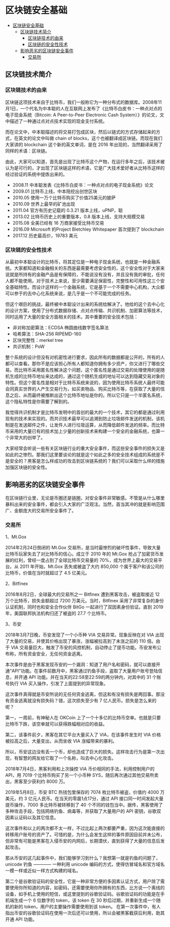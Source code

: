 # 区块链安全基础
- [区块链安全基础](#%E5%8C%BA%E5%9D%97%E9%93%BE%E5%AE%89%E5%85%A8%E5%9F%BA%E7%A1%80)
  - [区块链技术简介](#%E5%8C%BA%E5%9D%97%E9%93%BE%E6%8A%80%E6%9C%AF%E7%AE%80%E4%BB%8B)
    - [区块链技术的由来](#%E5%8C%BA%E5%9D%97%E9%93%BE%E6%8A%80%E6%9C%AF%E7%9A%84%E7%94%B1%E6%9D%A5)
    - [区块链的安全性技术](#%E5%8C%BA%E5%9D%97%E9%93%BE%E7%9A%84%E5%AE%89%E5%85%A8%E6%80%A7%E6%8A%80%E6%9C%AF)
  - [影响恶劣的区块链安全事件](#%E5%BD%B1%E5%93%8D%E6%81%B6%E5%8A%A3%E7%9A%84%E5%8C%BA%E5%9D%97%E9%93%BE%E5%AE%89%E5%85%A8%E4%BA%8B%E4%BB%B6)
    - [交易所](#%E4%BA%A4%E6%98%93%E6%89%80)

## 区块链技术简介

### 区块链技术的由来

区块链这项技术来自于比特币，我们一般称它为一种分布式的数据库。2008年11月1日，一个代名为中本聪的人在互联网上发布了《比特币白皮书：一种点对点的电子现金系统（Bitcoin: A Peer-to-Peer Electronic Cash System）》的论文，文中描述了一种通过点对点技术实现的现金支付系统。

而在论文中，中本聪描述的将交易打包成区块，然后以链式的方式存储起来的方式，在英文的论文中叫做 chain of blocks，这个也被翻译成区块链。而现在我们大家讲的 blockchain 这个新的英文单词，是在 2016 年出现的，当然翻译采用了同样的术语：区块链。

由此，大家可以知道，首先是出现了比特币这个产物，在运行多年之后，该技术被认为是可行的，才出现了区块链这样的术语，它是广大技术爱好者从比特币这样的经过验证的系统中提炼出来的。

- 2008.11 中本聪发表《比特币白皮书：一种点对点的电子现金系统》论文
- 2009.01 比特币上线，中本陪挖出创世区块
- 2010.05 使用一万个比特币购买了价值25美元的披萨
- 2010.09 世界上最早的矿池出现
- 2011.04 官方有历史记载的 0.3.21 版本上线，uPNP，聪
- 2013.02 比特币历史上的重要版本，0.8 版本上线，支持大规模交易
- 2015.08 全美已经有 16 万商家接受比特币交易
- 2016.09 Microsoft 的Project Bletchley Whitepaper 首次提到了 blockchain
- 2017.12 历史最高价，19783 美元

### 区块链的安全性技术

从最初中本聪设计的比特币，将其定位是一种电子现金系统，也就是一种金融系统。大家都知道和金融相关的东西是最需要考虑安全性的，这个安全性对于大家来说就是所持有的金融产品是有保障的，不能说没有没有，并且没有我的审批，任何人都不能使用。对于技术上来说，至少需要满足保密性，完整性和可用性这三个安全基础特性。而设计这样的一个金融系统，它是基于一个不需要中心机构，大众都可以参于的去中心化系统来说，是几乎是一个不可能完成的任务。

但这个艰巨的挑战，最终被中本聪设计出来的系统给解决了。他给的这个去中心化的设计方案，使用了分布式数据存储、点对点传输、共识机制、加密算法等技术，同时运用了大量的安全方面相关的技术。其中重要的安全技术包括：

- 非对称加密算法：ECDSA 椭圆曲线数字签名算法
- 哈希算法：SHA-256 RIPEMD-160
- 区块完整性：merkel tree
- 共识机制：PoW

整个系统的设计但没有对机密性进行要求，因此所有的数据都是公开的，所有的人都可以查看。那你不是应该担心所有人都知道你拥有多少资产，你又进行了哪些交易。而比特币采用匿名性解决这个问题，这个匿名性是通过交易的处理使用的是随机生成的比特币地址来达成的，通过这个随机生成的地址可以达到隐藏交易对象的特性。但这个匿名性是相对于比特币系统来说的，因为使用比特币系统人最终可能会同真实世界的人产生交易行为，如买卖物品、购买比特币等，在获取了大量的信息之后，从而最终被推断出这个比特币地址是你的。所以它只是一个半匿名系统，这个隐私特性是你需要了解到的。

我觉得共识机制才是比特币发明中的首创的最大的一个技术，其它的都是通过利用现有的技术来实现的。而共识技术最早可以追溯到防止垃圾邮件发送的机制，该机制是在发送邮件之件，让发件人进行垃圾运算，从而降低邮件发送的频率。而比特币采用的大量已有的技术加上少量的创新技术来构建一个安全的金融系统，也算一个非常大的创举了。

大家经常会听说一些有关区块链行业的重大安全事件，而这些安全事件的损失又是如此的之惨烈。那我们这里要谈论的就是这个如此之多的安全技术组成的系统是不是安全的？黑客是怎么样成功的攻击到区块链系统的？我们可以采取什么样的措施加强区块链的安全性。

## 影响恶劣的区块链安全事件

在区块链行业里，无论是币圈还是链圈，对安全事件非常敏感。不管是从什么哪里暴料出来的安全事件，都会引入大家的广泛观注。当然，首当其冲的就是影响范围广、金额庞大的交易所安全事件了。

### 交易所

1、Mt.Gox

2014年2月24日倒闭的 Mt.Gox 交易所，是当时最惨烈的破坏性事件，导致大量比特币玩家失去了对比特币的信心。成立于 2010 年的 Mt.Gox 抢占了加密货币发展的红利，曾经一度占到了全球比特币交易量的 70%，成为世界上最大的交易平台。从 2011 年开始，Mt.Gox 丢失或被盗了大约 850,000 个属于客户和该公司的比特币，价值在当时就超过了 4.5 亿美元。

2、Bitfinex

2016年8月2日，全球最大的交易所之一 Bitfinex 遭到黑客攻击，被盗取接近 12 万个比特币，损失金额超过 7200 万美元。当时，Bitfinex 采用了非常复杂的身份认证机制，同时也和安全合作伙伴 BitGo 一起进行了双因素身份验证。直到 2019 年，美国联邦执法机构归还了被盗的 27.7 个比特币。

3、币安

2018年3月7日晚，币安发现了一个小币种 VIA  交易异常。现象反映在对 VIA 出现了大量的交易，并使其价格出现了暴涨，涨幅被拉高到了未涨之前的 110 倍。由于 VIA 交易量巨大，触发了币安的风控机制，自动停止了提币功能。币安发布公布称，所有资金安全，无任何资金逃离。

本次事件是由于黑客发现币安的一个漏洞：知道了用户名和密码，就可以直接开通“API”功能。在事件前数月中，黑客通过钓鱼手段，盗取了大量用户账号登陆信息，并开通 API 功能。并在当天的22:58至22:59的两分钟内，对其中的 31 个账号执行 VIA 买入操作，引发了上面提到的异常现象。

这次事件真得就是币安所说的无任何资金逃离，但这和有没有损失是两回事。那没有资金逃离就没有损失码？错，这次损失至少有 7 亿人民币。损失是怎么来的呢？

第一，一周前，有神秘人在 OKCoin 上了一个十多亿的比特币空单。也就是只要比特币下跌，该空单就可以获得跌幅相对应的收益。

第二，该事件前夕，黑客在其它平台大量买入了 VIA，在该事件发生时 VIA 价格被拉高之后，大量变出，从而坐收 VIA 涨幅带来的暴利。

所以，币安这边没有丢一个币，却也造成了巨大的损失。这样攻击行为是第一次出现，有智慧的网友给它取了一个名称，叫去中心化攻击。

2018年7月4日，黑客利用和上次操控 VIA 币价相同的手法，利用控制用户的 API，用 7019 个比特币购买了另一个小币种 SYS，随后再次通过其他交易所卖出，黑客至少获利约 8000 万。

2019年5月8日，币安 BTC 热钱包里保存的 7074 枚比特币被盗，价值约 4000 万美元，约 3 亿元人民币。在当天的零晨1点17分，通过 API 接口同一时间发起大量提币操作，7000 多比特币被转移到了 40 个不同的钱包当中。据传，黑客使用了多种攻击手段，包括网络钓鱼、病毒等，并获取了大量用户的 API 密钥，谷歌双因素认证码以及其它信息。

这次事件和以上的两次都不太一样，不过比起上两次都要严重，因为这次能直接的转移用户账号的资产了。可惜的是，为什么会发生这样的事件原因目前并未公布，但非常有可能是黑客在入侵币安的内网后，长期潜伏，直到获得了大量的信息后发起攻击。

那从币安的这几起事件中，我们能够学习到什么？我想第一就是钓鱼的问题了，unicode 钓鱼 ———— 一种利用 unicode 编码的方式，使得仿冒域名和官方域名一模一样或近似一样方式构建的域名。

第二个是谷歌验证码的安全性，它是一种非常方便的多因素认证方式，用户除了需要使用你所知道的内容，如密码，还需要使用你所拥有的东西，比方说一个离线的设备，如手机上使用的短信，或这里提到的谷歌验证码。谷歌验证码的功能是在手机端生成一个 6 位数字的 token，该 token 在 30 秒后过期，并重新生成一个随机的新的 token，用户的主要操作需要使用到该 token。 在第一次事件中，有人指出币安的谷歌验证码在使用一次后还可以使用，所以会被黑客截获后利用，助其开通 API 功能。